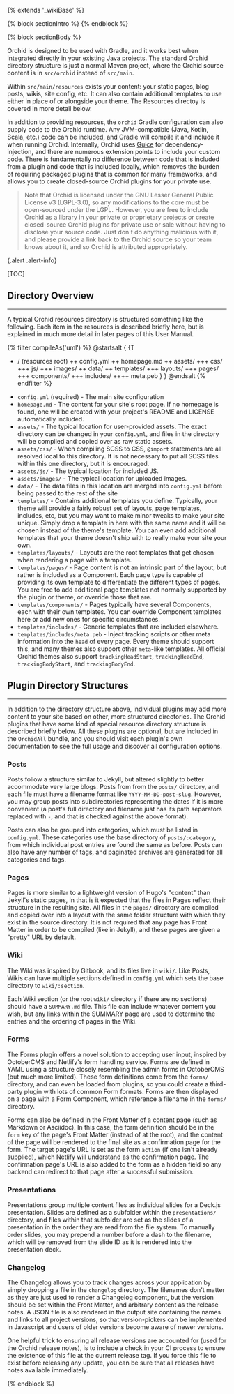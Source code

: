 ---
---

{% extends '_wikiBase' %}

{% block sectionIntro %}
{% endblock %}

{% block sectionBody %}

Orchid is designed to be used with Gradle, and it works best when integrated directly in your existing Java projects. 
The standard Orchid directory structure is just a normal Maven project, where the Orchid source content is in 
`src/orchid` instead of `src/main`. 

Within `src/main/resources` exists your content: your static pages, blog posts, wikis, site config, etc. It can also 
contain additional templates to use either in place of or alongside your theme. The Resources directoy is covered in 
more detail below.

In addition to providing resources, the `orchid` Gradle configuration can also supply code to the Orchid runtime. Any 
JVM-compatible (Java, Kotlin, Scala, etc.) code can be included, and Gradle will compile it and include it when running
Orchid. Internally, Orchid uses [Guice](https://github.com/google/guice) for dependency-injection, and there are 
numerous extension points to include your custom code. There is fundamentally no difference between code that is 
included from a plugin and code that is included locally, which removes the burden of requiring packaged plugins that is 
common for many frameworks, and allows you to create closed-source Orchid plugins for your private use. 

> Note that Orchid is licensed under the GNU Lesser General Public License v3 (LGPL-3.0), so any modifications to the
> core must be open-sourced under the LGPL. However, you are free to include Orchid as a library in your private or 
> proprietary projects or create closed-source Orchid plugins for private use or sale without having to disclose your 
> source code. Just don't do anything malicious with it, and please provide a link back to the Orchid source so your 
> team knows about it, and so Orchid is attributed appropriately.

{.alert .alert-info}

[TOC]

## Directory Overview
***

A typical Orchid resources directory is structured something like the following. Each item in the resources is described
briefly here, but is explained in much more detail in later pages of this User Manual.

{% filter compileAs('uml') %}
@startsalt
{ {T
+ / (resources root)
++ config.yml
++ homepage.md
++ assets/
+++ css/
+++ js/
+++ images/
++ data/
++ templates/
+++ layouts/
+++ pages/
+++ components/
+++ includes/
++++ meta.peb
} }
@endsalt
{% endfilter %}

* `config.yml` (required) - The main site configuration
* `homepage.md` - The content for your site's root page. If no homepage is found, one will be created with your 
    project's README and LICENSE automatically included.
* `assets/` - The typical location for user-provided assets. The exact directory can be changed in your `config.yml`, 
    and files in the directory will be compiled and copied over as raw static assets.
* `assets/css/` - When compiling SCSS to CSS, `@import` statements are all resolved local to this directory. It is not
    necessary to put all SCSS files within this one directory, but it is encouraged.
* `assets/js/` - The typical location for included JS.
* `assets/images/` - The typical location for uploaded images.
* `data/` - The data files in this location are merged into `config.yml` before being passed to the rest of the site
* `templates/` - Contains additional templates you define. Typically, your theme will provide a fairly robust set of 
    layouts, page templates, includes, etc, but you may want to make minor tweaks to make your site unique. Simply drop 
    a template in here with the same name and it will be chosen instead of the theme's template. You can even add 
    additional templates that your theme doesn't ship with to really make your site your own.
* `templates/layouts/` - Layouts are the root templates that get chosen when rendering a page with a template.
* `templates/pages/` - Page content is not an intrinsic part of the layout, but rather is included as a Component. Each 
    page type is capable of providing its own template to differentiate the different types of pages. You are free to 
    add additional page templates not normally supported by the plugin or theme, or override those that are.
* `templates/components/` - Pages typically have several Components, each with their own templates. You can override 
    Component templates here or add new ones for specific circumstances. 
* `templates/includes/` - Generic templates that are included elsewhere. 
* `templates/includes/meta.peb` - Inject tracking scripts or other meta information into the `head` of every page. Every
    theme should support this, and many themes also support other `meta`-like templates. All official Orchid themes also
    support `trackingHeadStart`, `trackingHeadEnd`, `trackingBodyStart`, and `trackingBodyEnd`. 

## Plugin Directory Structures
***

In addition to the directory structure above, individual plugins may add more content to your site based on other, more 
structured directories. The Orchid plugins that have some kind of special resource directory structure is described 
briefly below. All these plugins are optional, but are included in the `OrchidAll` bundle, and you should visit each
plugin's own documentation to see the full usage and discover all configuration options.

### Posts

Posts follow a structure similar to Jekyll, but altered slightly to better accommodate very large blogs. Posts from from
the `posts/` directory, and each file must have a filename format like `YYYY-MM-DD-post-slug`. However, you may group
posts into subdirectories representing the dates if it is more convenient (a post's full directory and filename just has
its path separators replaced with `-`, and that is checked against the above format).

Posts can also be grouped into categories, which must be listed in `config.yml`. These categories use the base directory
of `posts/:category`, from which individual post entries are found the same as before. Posts can also have any number of
tags, and paginated archives are generated for all categories and tags.

### Pages

Pages is more similar to a lightweight version of Hugo's "content" than Jekyll's static pages, in that is it expected 
that the files in Pages reflect their structure in the resulting site. All files in the `pages/` directory are compiled 
and copied over into a layout with the same folder structure with which they exist in the source directory. It is not 
required that any page has Front Matter in order to be compiled (like in Jekyll), and these pages are given a "pretty"
URL by default. 

### Wiki

The Wiki was inspired by Gitbook, and its files live in `wiki/`. Like Posts, Wikis can have multiple sections defined in
`config.yml` which sets the base directory to `wiki/:section`.

Each Wiki section (or the root `wiki/` directory if there are no sections) should have a `SUMMARY.md` file. This file 
can include whatever content you wish, but any links within the SUMMARY page are used to determine the entries and the
ordering of pages in the Wiki. 

### Forms

The Forms plugin offers a novel solution to accepting user input, inspired by OctoberCMS and Netlify's form handling 
service. Forms are defined in YAML using a structure closely resembling the admin forms in OctoberCMS (but much more 
limited). These form definitions come from the `forms/` directory, and can even be loaded from plugins, so you could 
create a third-party plugin with lots of common Form formats. Forms are then displayed on a page with a Form Component, 
which reference a filename in the `forms/` directory.

Forms can also be defined in the Front Matter of a content page (such as Markdown or Asciidoc). In this case, the form
definition should be in the `form` key of the page's Front Matter (instead of at the root), and the content of the page 
will be rendered to the final site as a confirmation page for the form. The target page's URL is set as the form 
`action` (if one isn't already supplied), which Netlify will understand as the confirmation page. The confirmation 
page's URL is also added to the form as a hidden field so any backend can redirect to that page after a successful 
submission. 

### Presentations

Presentations group multiple content files as individual slides for a Deck.js presentation. Slides are defined as a 
subfolder within the `presentations/` directory, and files within that subfolder are set as the slides of a presentation
in the order they are read from the file system. To manually order slides, you may prepend a number before a dash to the
filename, which will be removed from the slide ID as it is rendered into the presentation deck. 

### Changelog

The Changelog allows you to track changes across your application by simply dropping a file in the `changelog` 
directory. The filenames don't matter as they are just used to render a Changelog component, but the version should be
set within the Front Matter, and arbitrary content as the release notes. A JSON file is also rendered in the output site
containing the names and links to all project versions, so that version-pickers can be implemented in Javascript and 
users of older versions become aware of newer versions.

One helpful trick to ensuring all release versions are accounted for (used for the Orchid release notes), is to include 
a check in your CI process to ensure the existence of this file at the current release tag. If you force this file to 
exist before releasing any update, you can be sure that all releases have notes available immediately.

{% endblock %}